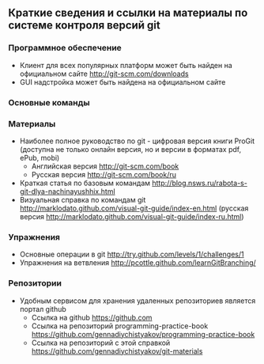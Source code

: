 ## Краткие сведения и ссылки на материалы по системе контроля версий git

### Программное обеспечение

* Клиент для всех популярных платформ может быть найден на официальном сайте <http://git-scm.com/downloads>
* GUI надстройка может быть найдена на официальном сайте

### Основные команды

### Материалы

* Наиболее полное руководство по git - цифровая версия книги ProGit (доступна не только онлайн версия, но и версии в форматах pdf, ePub, mobi)
    * Английская версия <http://git-scm.com/book>
    * Русская версия <http://git-scm.com/book/ru>
* Краткая статья по базовым командам <http://blog.nsws.ru/rabota-s-git-dlya-nachinayushhix.html> 
* Визуальная справка по командам git <http://marklodato.github.com/visual-git-guide/index-en.html> (русская версия <http://marklodato.github.com/visual-git-guide/index-ru.html>)

### Упражнения

* Основные операции в git <http://try.github.com/levels/1/challenges/1>
* Упражнения на ветвления <http://pcottle.github.com/learnGitBranching/>

### Репозитории

* Удобным сервисом для хранения удаленных репозиториев является портал github
    * Ссылка на github <https://github.com>
    * Ссылка на репозиторий programming-practice-book <https://github.com/gennadiychistyakov/programming-practice-book>
    * Ссылка на репозиторий с этой справкой <https://github.com/gennadiychistyakov/git-materials>